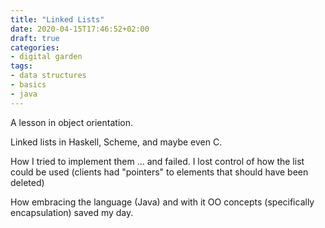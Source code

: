 ```yaml
---
title: "Linked Lists"
date: 2020-04-15T17:46:52+02:00
draft: true
categories:
- digital garden
tags:
- data structures
- basics
- java
---
```


A lesson in object orientation.

Linked lists in Haskell, Scheme, and maybe even C.

How I tried to implement them ... and failed. I lost control of how the list could be used (clients had "pointers" to elements that should have been deleted)

How embracing the language (Java) and with it OO concepts (specifically encapsulation) saved my day.
